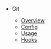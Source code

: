 
- Git

  - [Overview](tools/git/_home.md 'Git')
  - [Config](tools/git/config.md 'Git Config')
  - [Usage](tools/git/usage.md 'Git Usage')
  - [Hooks](tools/git/hooks.md 'Git Hooks')
